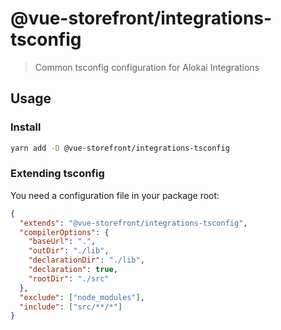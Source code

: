 # @vue-storefront/integrations-tsconfig

> Common tsconfig configuration for Alokai Integrations

## Usage

### Install

```bash
yarn add -D @vue-storefront/integrations-tsconfig
```

### Extending tsconfig

You need a configuration file in your package root:

```json
{
  "extends": "@vue-storefront/integrations-tsconfig",
  "compilerOptions": {
    "baseUrl": ".",
    "outDir": "./lib",
    "declarationDir": "./lib",
    "declaration": true,
    "rootDir": "./src"
  },
  "exclude": ["node_modules"],
  "include": ["src/**/*"]
}
```
